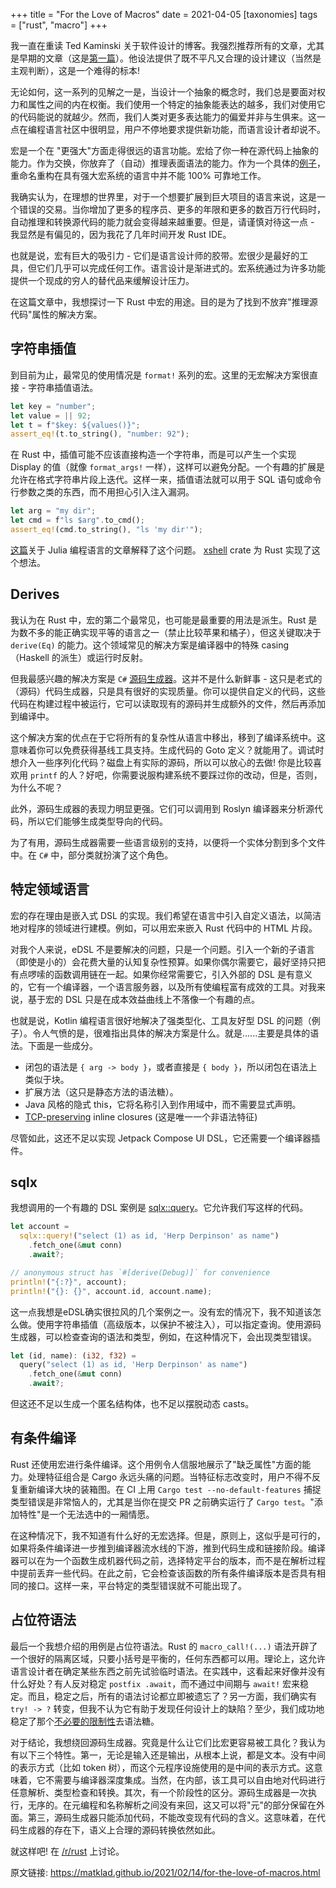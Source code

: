 +++
title = "For the Love of Macros"
date = 2021-04-05
[taxonomies]
  tags = ["rust", "macro"]
+++

我一直在重读 Ted Kaminski 关于软件设计的博客。我强烈推荐所有的文章，尤其是早期的文章（这是[第一篇](https://www.tedinski.com/2018/01/16/how-humans-write-programs.html)）。他设法提供了既不平凡又合理的设计建议（当然是主观判断），这是一个难得的标本!

无论如何，这一系列的见解之一是，当设计一个抽象的概念时，我们总是要面对权力和属性之间的内在权衡。我们使用一个特定的抽象能表达的越多，我们对使用它的代码能说的就越少。然而，我们人类对更多表达能力的偏爱并非与生俱来。这一点在编程语言社区中很明显，用户不停地要求提供新功能，而语言设计者却说不。

宏是一个在 "更强大"方面走得很远的语言功能。宏给了你一种在源代码上抽象的能力。作为交换，你放弃了（自动）推理表面语法的能力。作为一个具体的[例子](https://rust-analyzer.github.io/blog/2020/03/30/macros-vs-rename.html)，重命名重构在具有强大宏系统的语言中并不能 100% 可靠地工作。

我确实认为，在理想的世界里，对于一个想要扩展到巨大项目的语言来说，这是一个错误的交易。当你增加了更多的程序员、更多的年限和更多的数百万行代码时，自动推理和转换源代码的能力就会变得越来越重要。但是，请谨慎对待这一点 - 我显然是有偏见的，因为我花了几年时间开发 Rust IDE。

也就是说，宏有巨大的吸引力 - 它们是语言设计师的胶带。宏很少是最好的工具，但它们几乎可以完成任何工作。语言设计是渐进式的。宏系统通过为许多功能提供一个现成的穷人的替代品来缓解设计压力。

在这篇文章中，我想探讨一下 Rust 中宏的用途。目的是为了找到不放弃"推理源代码"属性的解决方案。

## 字符串插值

到目前为止，最常见的使用情况是 `format!` 系列的宏。这里的无宏解决方案很直接 - 字符串插值语法。

```rust
let key = "number";
let value = || 92;
let t = f"$key: ${values()}";
assert_eq!(t.to_string(), "number: 92");
```

在 Rust 中，插值可能不应该直接构造一个字符串，而是可以产生一个实现 Display 的值（就像 `format_args!` 一样），这样可以避免分配。一个有趣的扩展是允许在格式字符串片段上迭代。这样一来，插值语法就可以用于 SQL 语句或命令行参数之类的东西，而不用担心引入注入漏洞。

```rust
let arg = "my dir";
let cmd = f"ls $arg".to_cmd();
assert_eq!(cmd.to_string(), "ls 'my dir'");
```

[这篇](https://julialang.org/blog/2012/03/shelling-out-sucks/)关于 Julia 编程语言的文章解释了这个问题。 [xshell](https://github.com/matklad/xshell) crate 为 Rust 实现了这个想法。

## Derives

我认为在 Rust 中，宏的第二个最常见，也可能是最重要的用法是派生。Rust 是为数不多的能正确实现平等的语言之一（禁止比较苹果和橘子），但这关键取决于 `derive(Eq)` 的能力。这个领域常见的解决方案是编译器中的特殊 casing（Haskell 的派生）或运行时反射。

但我最感兴趣的解决方案是 `C#` [源码生成器](https://devblogs.microsoft.com/dotnet/introducing-c-source-generators/)。这并不是什么新鲜事 - 这只是老式的（源码）代码生成器，只是具有很好的实现质量。你可以提供自定义的代码，这些代码在构建过程中被运行，它可以读取现有的源码并生成额外的文件，然后再添加到编译中。

这个解决方案的优点在于它将所有的复杂性从语言中移出，移到了编译系统中。这意味着你可以免费获得基线工具支持。生成代码的 Goto 定义？就能用了。调试时想介入一些序列化代码？磁盘上有实际的源码，所以可以放心的去做! 你是比较喜欢用 `printf` 的人？好吧，你需要说服构建系统不要踩过你的改动，但是，否则，为什么不呢？

此外，源码生成器的表现力明显更强。它们可以调用到 Roslyn 编译器来分析源代码，所以它们能够生成类型导向的代码。

为了有用，源码生成器需要一些语言级别的支持，以便将一个实体分割到多个文件中。在 `C#` 中，部分类就扮演了这个角色。

## 特定领域语言

宏的存在理由是嵌入式 DSL 的实现。我们希望在语言中引入自定义语法，以简洁地对程序的领域进行建模。例如，可以用宏来嵌入 Rust 代码中的 HTML 片段。

对我个人来说，eDSL 不是要解决的问题，只是一个问题。引入一个新的子语言（即使是小的）会花费大量的认知复杂性预算。如果你偶尔需要它，最好坚持只把有点啰嗦的函数调用链在一起。如果你经常需要它，引入外部的 DSL 是有意义的，它有一个编译器，一个语言服务器，以及所有使编程富有成效的工具。对我来说，基于宏的 DSL 只是在成本效益曲线上不落像一个有趣的点。

也就是说，Kotlin 编程语言很好地解决了强类型化、工具友好型 DSL 的问题（例子）。令人气愤的是，很难指出具体的解决方案是什么。就是......主要是具体的语法。下面是一些成分。

- 闭包的语法是 `{ arg -> body }`，或者直接是 `{ body }`，所以闭包在语法上类似于块。
- 扩展方法（这只是静态方法的语法糖）。
- Java 风格的隐式 this，它将名称引入到作用域中，而不需要显式声明。
- [TCP-preserving](https://boats.gitlab.io/blog/post/the-problem-of-effects/) inline closures (这是唯一一个非语法特征)

尽管如此，这还不足以实现 Jetpack Compose UI DSL，它还需要一个编译器插件。

## sqlx

我想调用的一个有趣的 DSL 案例是 [sqlx::query](https://docs.rs/sqlx/0.5.1/sqlx/macro.query.html)。它允许我们写这样的代码。

```rust
let account =
  sqlx::query!("select (1) as id, 'Herp Derpinson' as name")
    .fetch_one(&mut conn)
    .await?;

// anonymous struct has `#[derive(Debug)]` for convenience
println!("{:?}", account);
println!("{}: {}", account.id, account.name);
```

这一点我想是eDSL确实很拉风的几个案例之一。没有宏的情况下，我不知道该怎么做。使用字符串插值（高级版本，以保护不被注入），可以指定查询。使用源码生成器，可以检查查询的语法和类型，例如，在这种情况下，会出现类型错误。

```rust
let (id, name): (i32, f32) =
  query("select (1) as id, 'Herp Derpinson' as name")
    .fetch_one(&mut conn)
    .await?;
```

但这还不足以生成一个匿名结构体，也不足以摆脱动态 casts。

## 有条件编译

Rust 还使用宏进行条件编译。这个用例令人信服地展示了"缺乏属性"方面的能力。处理特征组合是 Cargo 永远头痛的问题。当特征标志改变时，用户不得不反复重新编译大块的装箱图。在 CI 上用 `Cargo test --no-default-features` 捕捉类型错误是非常恼人的，尤其是当你在提交 PR 之前确实运行了 `Cargo test`。"添加特性"是一个无法选中的一厢情愿。

在这种情况下，我不知道有什么好的无宏选择。但是，原则上，这似乎是可行的，如果将条件编译进一步推到编译器流水线的下游，推到代码生成和链接阶段。编译器可以在为一个函数生成机器代码之前，选择特定平台的版本，而不是在解析过程中提前丢弃一些代码。在此之前，它会检查该函数的所有条件编译版本是否具有相同的接口。这样一来，平台特定的类型错误就不可能出现了。

## 占位符语法

最后一个我想介绍的用例是占位符语法。Rust 的 `macro_call!(...)` 语法开辟了一个很好的隔离区域，只要小括号是平衡的，任何东西都可以用。理论上，这允许语言设计者在确定某些东西之前先试验临时语法。在实践中，这看起来好像并没有什么好处？有人反对稳定 `postfix .await`，而不通过中间期与 `await!` 宏来稳定。而且，稳定之后，所有的语法讨论都立即被遗忘了？另一方面，我们确实有 `try! -> ?` 转变，但我不认为它有助于发现任何设计上的缺陷？至少，我们成功地稳定了那个[不必要的限制性](https://internals.rust-lang.org/t/can-try-and-use-the-into-trait-instead-of-from/6714)去语法糖。

对于结论，我想绕回源码生成器。究竟是什么让它们比宏更容易被工具化？我认为有以下三个特性。第一，无论是输入还是输出，从根本上说，都是文本。没有中间的表示方式（比如 token 树），而这个元程序设施使用的是中间的表示方式。这意味着，它不需要与编译器深度集成。当然，在内部，该工具可以自由地对代码进行任意解析、类型检查和转换。其次，有一个阶段性的区分。源码生成器是一次执行，无序的。在元编程和名称解析之间没有来回，这又可以将"元"的部分保留在外面。第三，源码生成器只能添加代码，不能改变现有代码的含义。这意味着，在代码生成器的存在下，语义上合理的源码转换依然如此。

就这样吧! 在 [/r/rust](https://old.reddit.com/r/rust/comments/ljnkwg/blog_post_for_the_love_of_macros/) 上讨论。

原文链接: https://matklad.github.io/2021/02/14/for-the-love-of-macros.html
